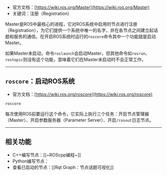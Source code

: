 + 官方文档：[https://wiki.ros.org/Master](https://wiki.ros.org/Master)
+ 关键词：注册（Registration）

Master是ROS中最核心的进程，它对ROS系统中启用的节点进行注册（Registration），为它们提供一个系统中唯一的名字，并在各节点之间建立起话题和服务的通信。在开启ROS系统时运行的`roscore`命令其中一个功能就是启动Master。

如果Master未启动，命令`roslaunch`会启动Master，但其他命令如`rosrun`、`rostopic`则没有这个功能，意味着它们在Master未启动时不会正常工作。

---

## `roscore`：启动ROS系统

+ 官方文档：[https://wiki.ros.org/roscore](https://wiki.ros.org/roscore)

```bash
roscore
```

每次使用ROS前要运行这个命令，它实际上执行三个任务：开启节点管理器（Master）、开启参数服务器（Parameter Server）、开启`/rosout`日志节点。

---
## 相关功能

+ C++编写节点：[[~ROScpp编程~]]
+ Python编写节点：
+ 查看已启动的节点：[[Rqt Graph：节点话题可视化]]
